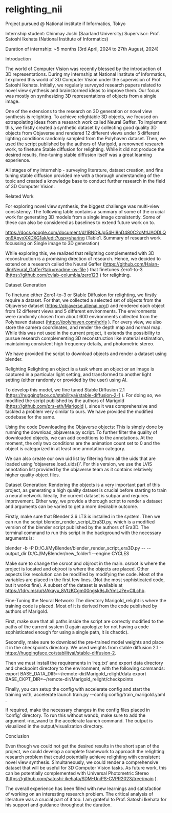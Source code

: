 # relighting_nii
Project pursued @ National institute if Informatics, Tokyo

Internship student: Chinmay Joshi (Saarland University)
Supervisor: Prof. Satoshi Ikehata (National Institute of Informatics)

Duration of internship: ~5 months (3rd April, 2024 to 27th August, 2024)

Introduction

The world of Computer Vision was recently blessed by the introduction of 3D representations. During my internship at National Institute of Informatics, I explored this world of 3D Computer Vision under the supervision of Prof. Satoshi Ikehata. Initially, we regularly surveyed research papers related to novel view synthesis and brainstormed ideas to improve them. Our focus was mostly on synthesizing 3D representations of objects from a single image. 

One of the extensions to the research on 3D generation or novel view synthesis is relighting. To achieve relightable 3D objects, we focused on extrapolating ideas from a research work called Neural Gaffer. To implement this, we firstly created a synthetic dataset by collecting good quality 3D objects from Objaverse and rendered 12 different views under 5 different lighting conditions randomly sampled from the Polyhaven dataset. Then, we used the script published by the authors of Marigold, a renowned research work, to finetune Stable diffusion for relighting. While it did not produce the desired results, fine-tuning stable diffusion itself was a great learning experience.  

All stages of my internship - surveying literature, dataset creation, and fine tuning stable diffusion provided me with a thorough understanding of the topic and created a knowledge base to conduct further research in the field of 3D Computer Vision. 

Related Work

For exploring novel view synthesis, the biggest challenge was multi-view consistency. The following table contains a summary of some of the crucial work for generating 3D models from a single image consistently. Some of these can also be considered as baselines to extend future work on to. 
 
https://docs.google.com/document/d/1BND9Jg54HI8nD480C2cMtlJAODLQon9ApyxXXDXG1ak/edit?usp=sharing (Table1. Summary of research work focussing on Single image to 3D generation)

While exploring this, we realized that relighting complemented with 3D reconstruction is a promising direction of research. Hence, we decided to extend on a research called the Neural Gaffer (https://github.com/Haian-Jin/Neural_Gaffer?tab=readme-ov-file ) that finetunes Zero1-to-3 (https://github.com/cvlab-columbia/zero123 ) for relighting. 

Dataset Generation

To finetune either Zero1-to-3 or Stable Diffusion for relighting, we firstly require a dataset. For that, we collected a selected set of objects from the Objaverse dataset (https://objaverse.allenai.org/) and rendered each object from 12 different views and 5 different environments. The environments were randomly chosen from about 600 environments collected from the Polyhaven dataset (https://polyhaven.com/hdris ). For every view, we also store the camera coordinates, and render the depth map and normal map. While this was not used in the current project, it extends the possibility to pursue research complementing 3D reconstruction like material estimation, maintaining consistent high frequency details, and photometric stereo.

We have provided the script to download objects and render a dataset using blender.  

Relighting 
Relighting an object is a task where an object or an image is captured in a particular light setting, and transformed to another light setting (either randomly or provided by the user) using AI. 

To develop this model, we fine tuned Stable Diffusion 2.1 (https://huggingface.co/stabilityai/stable-diffusion-2-1 ). For doing so, we modified the script published by the authors of Marigold (https://github.com/prs-eth/Marigold ), since it was comprehensive and tackled a problem very similar to ours.  We have provided the modified codebase for the same. 

Using the code
Downloading the Objaverse objects: This is simply done by running the download_objaverse.py script. To further filter the quality of downloaded objects, we can add conditions to the annotations. At the moment, the only two conditions are the animation count set to 0 and the object is categorized in at least one annotation category. 

We can also create our own uid list by filtering from all the uids that are loaded using ‘objaverse.load_uids()’. For this version, we use the LVIS annotation list provided by the objaverse team as it contains relatively higher quality object files.  

Dataset Generation: Rendering the objects is a very important part of this project, as generating a high quality dataset is crucial before starting to train a neural network. Ideally, the current dataset is subpar and requires improvement. Either way, we provide a thorough script to render a dataset and arguments can be varied to get a more desirable outcome. 


Firstly, make sure that Blender 3.6 LTS is installed in the system. Then we can run the script blender_render_script_Era3D.py, which is a modified version of the blender script published by the authors of Era3D.  The terminal command to run this script in the background with the necessary arguments is: 

blender -b -P D:/CJ/MyBlender/blender_render_script_era3D.py -- --output_dir D:/CJ/MyBlender/new_folder1 --engine CYCLES

Make sure to change the osroot and objroot in the main. osroot is where the project is located and objroot is where the objects are placed. Other aspects like resolution can be modified by modifying the code. Most of the variables are placed in the first few lines. (Not the most sophisticated code, but it works fine). A subset of the dataset is available at https://1drv.ms/u/s!Akayu_8VtzKCgm00ngsk9sJkYmLJ?e=CILchb. 

Fine-Tuning  the Neural Network:  The directory Marigold_relight is where the training code is placed. Most of it is derived from the code published by authors of Marigold. 

First, make sure that all paths inside the script are correctly modified to the paths of the current system (I again apologize for not having a code sophisticated enough for using a single path, it is chaotic). 

Secondly, make sure to download the pre-trained model weights and place it in the checkpoints directory. We used weights from stable diffusion 2.1 - https://huggingface.co/stabilityai/stable-diffusion-2. 

Then we must install the requirements in ‘req.txt’ and export data directory and checkpoint directory to the environment, with the following commands:
export BASE_DATA_DIR=~/remote-dir/Marigold_relight/data
export BASE_CKPT_DIR=~/remote-dir/Marigold_relight/checkpoints

Finally, you can setup the config with accelerate config and start the training with,
accelerate launch train.py --config config/train_marigold.yaml .

 If required, make the necessary changes in the config files placed in ‘config’ directory. To run this without wandb, make sure to add the argument –no_wand to the accelerate launch command. The output is visualized in the output/visualization directory.

Conclusion

Even though we could not get the desired results in the short span of the project, we could develop a complete framework to approach the relighting research problem that could potentially achieve relighting with consistent novel view synthesis. Simultaneously, we could render a comprehensive dataset that will be useful for 3D Computer Vision tasks. As future work, this can be potentially complemented with Universal Photometric Stereo (https://github.com/satoshi-ikehata/SDM-UniPS-CVPR2023/tree/main ).

The overall experience has been filled with new learnings and satisfaction of working on an interesting research problem. The critical analysis of literature was a crucial part of it too. I am grateful to Prof. Satoshi Ikehata for his support and guidance throughout the duration. 
